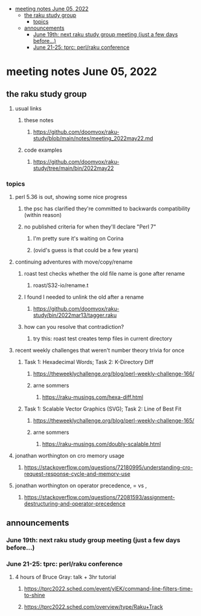 - [meeting notes June 05, 2022](#org18864de)
  - [the raku study group](#org5c0fcbc)
    - [topics](#org7637767)
  - [announcements](#orgc4c90ac)
    - [June 19th: next raku study group meeting (just a few days before&#x2026;)](#org2b16f25)
    - [June 21-25: tprc: perl/raku conference](#orgb1c7a3e)


<a id="org18864de"></a>

# meeting notes June 05, 2022


<a id="org5c0fcbc"></a>

## the raku study group

1.  usual links

    1.  these notes
    
        1.  <https://github.com/doomvox/raku-study/blob/main/notes/meeting_2022may22.md>
    
    2.  code examples
    
        1.  <https://github.com/doomvox/raku-study/tree/main/bin/2022may22>


<a id="org7637767"></a>

### topics

1.  perl 5.36 is out, showing some nice progress

    1.  the psc has clarified they're committed to backwards compatibility (within reason)
    
    2.  no published criteria for when they'll declare "Perl 7"
    
        1.  I'm pretty sure it's waiting on Corina
        
        2.  (ovid's guess is that could be a few years)

2.  continuing adventures with move/copy/rename

    1.  roast test checks whether the old file name is gone after rename
    
        1.  roast/S32-io/rename.t
    
    2.  I found I needed to unlink the old after a rename
    
        1.  <https://github.com/doomvox/raku-study/bin/2022mar13/tagger.raku>
    
    3.  how can you resolve that contradiction?
    
        1.  try this: roast test creates temp files in current directory

3.  recent weekly challenges that weren't number theory trivia for once

    1.  Task 1: Hexadecimal Words; Task 2: K-Directory Diff
    
        1.  <https://theweeklychallenge.org/blog/perl-weekly-challenge-166/>
        
        2.  arne sommers
        
            1.  <https://raku-musings.com/hexa-diff.html>
    
    2.  Task 1: Scalable Vector Graphics (SVG); Task 2: Line of Best Fit
    
        1.  <https://theweeklychallenge.org/blog/perl-weekly-challenge-165/>
        
        2.  arne sommers
        
            1.  <https://raku-musings.com/doubly-scalable.html>

4.  jonathan worthington on cro memory usage

    1.  <https://stackoverflow.com/questions/72180995/understanding-cro-request-response-cycle-and-memory-use>

5.  jonathan worthington on operator precedence, = vs ,

    1.  <https://stackoverflow.com/questions/72081593/assignment-destructuring-and-operator-precedence>


<a id="orgc4c90ac"></a>

## announcements


<a id="org2b16f25"></a>

### June 19th: next raku study group meeting (just a few days before&#x2026;)


<a id="orgb1c7a3e"></a>

### June 21-25: tprc: perl/raku conference

1.  4 hours of Bruce Gray: talk + 3hr tutorial

    1.  <https://tprc2022.sched.com/event/ylEK/command-line-filters-time-to-shine>
    
    2.  <https://tprc2022.sched.com/overview/type/Raku+Track>
